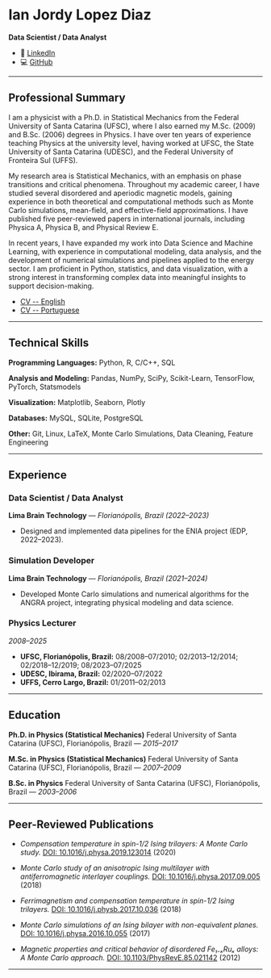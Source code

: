 
# **Ian Jordy Lopez Diaz**

**Data Scientist / Data Analyst**

- 🔗 [LinkedIn](https://www.linkedin.com/in/ianlopezdiaz)
- 💻 [GitHub](https://github.com/ianlopezdiaz)

---

## **Professional Summary**

I am a physicist with a Ph.D. in Statistical Mechanics from the Federal University of Santa Catarina (UFSC),
where I also earned my M.Sc. (2009) and B.Sc. (2006) degrees in Physics.
I have over ten years of experience teaching Physics at the university level, having worked at UFSC, the State University of Santa Catarina (UDESC),
and the Federal University of Fronteira Sul (UFFS).

My research area is Statistical Mechanics, with an emphasis on phase transitions and critical phenomena.
Throughout my academic career, I have studied several disordered and aperiodic magnetic models,
gaining experience in both theoretical and computational methods such as Monte Carlo simulations, mean-field, and effective-field approximations.
I have published five peer-reviewed papers in international journals, including Physica A, Physica B, and Physical Review E.

In recent years, I have expanded my work into Data Science and Machine Learning, with experience in computational modeling,
data analysis, and the development of numerical simulations and pipelines applied to the energy sector.
I am proficient in Python, statistics, and data visualization, with a strong interest in transforming complex data into meaningful insights to support decision-making.

- [CV -- English](assets/pdf/ian-curriculum-en.pdf)
- [CV -- Portuguese](assets/pdf/ian-curriculum-en.pdf)

---

## **Technical Skills**

**Programming Languages:** Python, R, C/C++, SQL

**Analysis and Modeling:** Pandas, NumPy, SciPy, Scikit-Learn, TensorFlow, PyTorch, Statsmodels

**Visualization:** Matplotlib, Seaborn, Plotly

**Databases:** MySQL, SQLite, PostgreSQL

**Other:** Git, Linux, LaTeX, Monte Carlo Simulations, Data Cleaning, Feature Engineering

---

## **Experience**

### **Data Scientist / Data Analyst**

**Lima Brain Technology** — *Florianópolis, Brazil*
*(2022–2023)*

* Designed and implemented data pipelines for the ENIA project (EDP, 2022–2023).

### **Simulation Developer**

**Lima Brain Technology** — *Florianópolis, Brazil*
*(2021–2024)*

* Developed Monte Carlo simulations and numerical algorithms for the ANGRA project, integrating physical modeling and data science.

### **Physics Lecturer**

*2008–2025*

* **UFSC, Florianópolis, Brazil:** 08/2008–07/2010; 02/2013–12/2014; 02/2018–12/2019; 08/2023–07/2025
* **UDESC, Ibirama, Brazil:** 02/2020–07/2022
* **UFFS, Cerro Largo, Brazil:** 01/2011–02/2013

---

## **Education**

**Ph.D. in Physics (Statistical Mechanics)**
Federal University of Santa Catarina (UFSC), Florianópolis, Brazil — *2015–2017*

**M.Sc. in Physics (Statistical Mechanics)**
Federal University of Santa Catarina (UFSC), Florianópolis, Brazil — *2007–2009*

**B.Sc. in Physics**
Federal University of Santa Catarina (UFSC), Florianópolis, Brazil — *2003–2006*

---


## **Peer-Reviewed Publications**

* *Compensation temperature in spin-1/2 Ising trilayers: A Monte Carlo study.*
  [DOI: 10.1016/j.physa.2019.123014](https://doi.org/10.1016/j.physa.2019.123014) (2020)

* *Monte Carlo study of an anisotropic Ising multilayer with antiferromagnetic interlayer couplings.*
  [DOI: 10.1016/j.physa.2017.09.005](https://doi.org/10.1016/j.physa.2017.09.005) (2018)

* *Ferrimagnetism and compensation temperature in spin-1/2 Ising trilayers.*
  [DOI: 10.1016/j.physb.2017.10.036](https://doi.org/10.1016/j.physb.2017.10.036) (2018)

* *Monte Carlo simulations of an Ising bilayer with non-equivalent planes.*
  [DOI: 10.1016/j.physa.2016.10.055](https://doi.org/10.1016/j.physa.2016.10.055) (2017)

* *Magnetic properties and critical behavior of disordered Fe₁₋ₓRuₓ alloys: A Monte Carlo approach.*
  [DOI: 10.1103/PhysRevE.85.021142](https://doi.org/10.1103/PhysRevE.85.021142) (2012)

---
